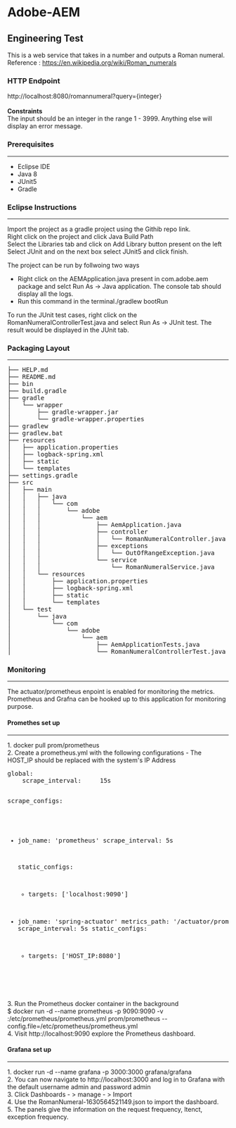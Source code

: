 # Adobe-AEM
<h2>Engineering Test</h2>

This is a web service that takes in a number and outputs a Roman numeral.
<br>
Reference : https://en.wikipedia.org/wiki/Roman_numerals

<h3>HTTP Endpoint</h3>
http://localhost:8080/romannumeral?query={integer}
<br><br>
<b>Constraints</b><br>
The input should be an integer in the range 1 - 3999. Anything else will display an error message.

<h3>Prerequisites</h3>
<hr>

* Eclipse IDE
* Java 8
* JUnit5
* Gradle

<h3>Eclipse Instructions</h3>
<hr>

Import the project as a gradle project using the Githib repo link.<br> Right click on the project and click Java Build Path <br> Select the Libraries tab and click on Add Library button present on the left <br> Select JUnit and on the next box select JUnit5 and click finish.

The project can be run by follwoing two ways
* Right click on the AEMApplication.java present in com.adobe.aem package and selct Run As -> Java application. The console tab should display all the logs.
* Run this command in the terminal./gradlew bootRun

To run the JUnit test cases, right click on the RomanNumeralControllerTest.java and select Run As -> JUnit test. The result would be displayed in the JUnit tab.

<h3>Packaging Layout</h3>
<hr>
<pre>
├── HELP.md
├── README.md
├── bin
├── build.gradle
├── gradle
│   └── wrapper
│       ├── gradle-wrapper.jar
│       └── gradle-wrapper.properties
├── gradlew
├── gradlew.bat
├── resources
│   ├── application.properties
│   ├── logback-spring.xml
│   ├── static
│   └── templates
├── settings.gradle
├── src
│   ├── main
│   │   ├── java
│   │   │   └── com
│   │   │       └── adobe
│   │   │           └── aem
│   │   │               ├── AemApplication.java
│   │   │               ├── controller
│   │   │               │   └── RomanNumeralController.java
│   │   │               ├── exceptions
│   │   │               │   └── OutOfRangeException.java
│   │   │               └── service
│   │   │                   └── RomanNumeralService.java
│   │   └── resources
│   │       ├── application.properties
│   │       ├── logback-spring.xml
│   │       ├── static
│   │       └── templates
│   └── test
│       └── java
│           └── com
│               └── adobe
│                   └── aem
│                       ├── AemApplicationTests.java
│                       └── RomanNumeralControllerTest.java
</pre>

<h3>Monitoring</h3>
<hr>
The actuator/prometheus enpoint is enabled for monitoring the metrics. Prometheus and Grafna can be hooked up to this application for monitoring purpose.

<h4>Promethes set up </h4>
<hr>
1. docker pull prom/prometheus<br>
2. Create a prometheus.yml with the following configurations - The HOST_IP should be replaced with the system's IP Address
<pre>
global:
    scrape_interval:     15s

scrape_configs:
- job_name: 'prometheus'
  scrape_interval: 5s

  static_configs:
    - targets: ['localhost:9090']

- job_name: 'spring-actuator'
  metrics_path: '/actuator/prometheus'
  scrape_interval: 5s
  static_configs:
    - targets: ['HOST_IP:8080']
 </pre>
 3. Run the Prometheus docker container in the background<br>
 $ docker run -d --name prometheus -p 9090:9090 -v <PATH_TO_prometheus.yml_FILE>:/etc/prometheus/prometheus.yml prom/prometheus --config.file=/etc/prometheus/prometheus.yml<br>
 4. Visit http://localhost:9090 explore the Prometheus dashboard.

<h4>Grafana set up </h4>
<hr>
 1. docker run -d --name grafana -p 3000:3000 grafana/grafana<br>
 2. You can now navigate to http://localhost:3000 and log in to Grafana with the default username admin and password admin<br>
 3. Click Dashboards - > manage - > Import<br>
 4. Use the RomanNumeral-1630564521149.json to import the dashboard.<br>
 5. The panels give the information on the request frequency, ltenct, exception frequency.<br>
